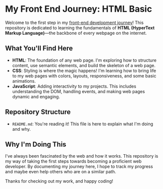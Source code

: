 # My Front End Journey: HTML Basic

Welcome to the first step in my <a href="https://github.com/dedekharisma/my-frontend-journey">front-end development journey</a>! This repository is dedicated to learning the fundamentals of **HTML (HyperText Markup Language)**—the backbone of every webpage on the internet.

## What You'll Find Here

- **HTML**: The foundation of any web page. I'm exploring how to structure content, use semantic elements, and build the skeleton of a web page.
- **CSS**: Styling is where the magic happens! I'm learning how to bring life to my web pages with colors, layouts, responsiveness, and some basic animations.
- **JavaScript**: Adding interactivity to my projects. This includes understanding the DOM, handling events, and making web pages dynamic and engaging.

## Repository Structure
- `README.md`: You're reading it! This file is here to explain what I'm doing and why.

## Why I'm Doing This

I've always been fascinated by the web and how it works. This repository is my way of taking the first steps towards becoming a proficient web developer. By documenting my journey here, I hope to track my progress and maybe even help others who are on a similar path.

Thanks for checking out my work, and happy coding!
